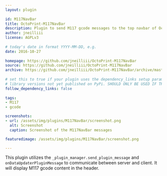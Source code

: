 ```yaml
---
layout: plugin
    
id: M117NavBar
title: OctoPrint-M117NavBar
description: Plugin to send M117 gcode messages to the top navbar of OctoPrint.
author: jneilliii
license: AGPLv3
    
# today's date in format YYYY-MM-DD, e.g.
date: 2016-10-27
    
homepage: https://github.com/jneilliii/OctoPrint-M117NavBar
source: https://github.com/jneilliii/OctoPrint-M117NavBar
archive: https://github.com/jneilliii/OctoPrint-M117NavBar/archive/master.zip
    
# set this to true if your plugin uses the dependency_links setup parameter to include
# library versions not yet published on PyPi. SHOULD ONLY BE USED IF THERE IS NO OTHER OPTION!
follow_dependency_links: false
    
tags:
- M117
- gcode

screenshots: 
- url: /assets/img/plugins/M117NavBar/screenshot.png
  alt: Screenshot
  caption: Screenshot of the M117NavBar messages

featuredimage: /assets/img/plugins/M117NavBar/screenshot.png

---
```

    
This plugin utilizes the ``_plugin_manager.send_plugin_message`` and ``onDataUpdaterPluginMessage`` to communicate between server and client. It will display M117 gcode content in the header.
